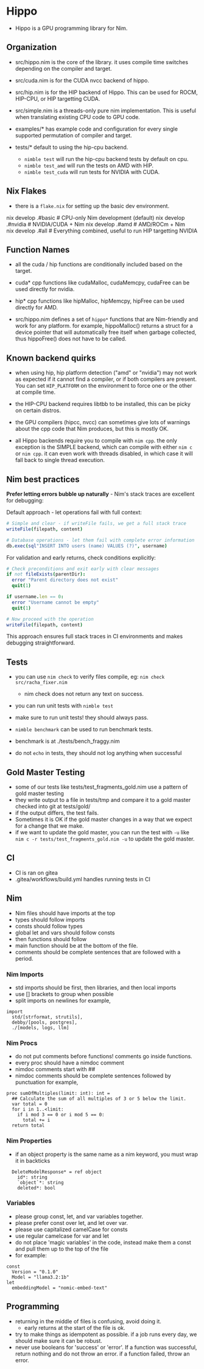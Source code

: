 # Hippo

- Hippo is a GPU programming library for Nim.

## Organization

- src/hippo.nim is the core of the library. it uses compile time switches depending on the compiler and target.
- src/cuda.nim is for the CUDA nvcc backend of hippo.
- src/hip.nim is for the HIP backend of Hippo. This can be used for ROCM, HIP-CPU, or HIP targetting CUDA.
- src/simple.nim is a threads-only pure nim implementation.  This is useful when translating existing CPU code to GPU code.

- examples/* has example code and configuration for every single supported permutation of compiler and target.
- tests/* default to using the hip-cpu backend.
  - `nimble test` will run the hip-cpu backend tests by default on cpu.
  - `nimble test_amd` will run the tests on AMD with HIP.
  - `nimble test_cuda` will run tests for NVIDIA with CUDA.

## Nix Flakes

- there is a `flake.nix` for setting up the basic dev environment.

nix develop .#basic    # CPU-only Nim development (default)
nix develop .#nvidia   # NVIDIA/CUDA + Nim
nix develop .#amd      # AMD/ROCm + Nim  
nix develop .#all      # Everything combined, useful to run HIP targetting NVIDIA

## Function Names

- all the cuda / hip functions are conditionally included based on the target.
- cuda* cpp functions like cudaMalloc, cudaMemcpy, cudaFree can be used directly for nvidia.
- hip* cpp functions like hipMalloc, hipMemcpy, hipFree can be used directly for AMD.

- src/hippo.nim defines a set of `hippo*` functions that are Nim-friendly and work for any platform. for example, hippoMalloc() returns a struct for a device pointer that will automatically free itself when garbage collected, thus hippoFree() does not have to be called.

## Known backend quirks

- when using hip, hip platform detection ("amd" or "nvidia") may not work as expected if it cannot find a compiler, or if both compilers are present. You can set `HIP_PLATFORM` on the environment to force one or the other at compile time.

- the HIP-CPU backend requires libtbb to be installed, this can be picky on certain distros.
- the GPU compilers (hipcc, nvcc) can sometimes give lots of warnings about the cpp code that Nim produces, but this is mostly OK.
- all Hippo backends require you to compile with `nim cpp`. the only exception is the SIMPLE backend, which can compile with either `nim c` or `nim cpp`. it can even work with threads disabled, in which case it will fall back to single thread execution.

## Nim best practices

**Prefer letting errors bubble up naturally** - Nim's stack traces are excellent for debugging:

Default approach - let operations fail with full context:
```nim
# Simple and clear - if writeFile fails, we get a full stack trace
writeFile(filepath, content)

# Database operations - let them fail with complete error information
db.exec(sql"INSERT INTO users (name) VALUES (?)", username)
```

For validation and early returns, check conditions explicitly:
```nim
# Check preconditions and exit early with clear messages
if not fileExists(parentDir):
  error "Parent directory does not exist"
  quit(1)

if username.len == 0:
  error "Username cannot be empty"
  quit(1)

# Now proceed with the operation
writeFile(filepath, content)
```

This approach ensures full stack traces in CI environments and makes debugging straightforward.


## Tests

- you can use `nim check` to verify files compile, eg: `nim check src/racha_fixer.nim`
  - nim check does not return any text on success.

- you can run unit tests with `nimble test`
- make sure to run unit tests! they should always pass.

- `nimble benchmark` can be used to run benchmark tests.
- benchmark is at ./tests/bench_fraggy.nim

- do not `echo` in tests, they should not log anything when successful

## Gold Master Testing

- some of our tests like tests/test_fragments_gold.nim use a pattern of gold master testing
- they write output to a file in tests/tmp and compare it to a gold master checked into git at tests/gold/
- if the output differs, the test fails.
- Sometimes it is OK if the gold master changes in a way that we expect for a change that we make.
- if we want to update the gold master, you can run the test with `-u` like `nim c -r tests/test_fragments_gold.nim -u` to update the gold master.

## CI

- CI is ran on gitea
- .gitea/workflows/build.yml handles running tests in CI


## Nim

- Nim files should have imports at the top
- types should follow imports
- consts should follow types
- global let and vars should follow consts
- then functions should follow
- main function should be at the bottom of the file.
- comments should be complete sentences that are followed with a period.

### Nim Imports

- std imports should be first, then libraries, and then local imports
- use [] brackets to group when possible
- split imports on newlines
for example,
```
import
  std/[strformat, strutils],
  debby/[pools, postgres],
  ./[models, logs, llm] 
```

### Nim Procs

- do not put comments before functions! comments go inside functions.
- every proc should have a nimdoc comment
- nimdoc comments start with ##
- nimdoc comments should be complete sentences followed by punctuation
for example,
```
proc sumOfMultiples(limit: int): int =
  ## Calculate the sum of all multiples of 3 or 5 below the limit.
  var total = 0
  for i in 1..<limit:
    if i mod 3 == 0 or i mod 5 == 0:
      total += i
  return total
```

### Nim Properties

- if an object property is the same name as a nim keyword, you must wrap it in backticks
```
  DeleteModelResponse* = ref object
    id*: string
    `object`*: string
    deleted*: bool
```

### Variables

- please group const, let, and var variables together.
- please prefer const over let, and let over var.
- please use capitalized camelCase for consts
- use regular camelcase for var and let
- do not place 'magic variables' in the code, instead make them a const and pull them up to the top of the file
- for example:

```
const
  Version = "0.1.0"
  Model = "llama3.2:1b"
let
  embeddingModel = "nomic-embed-text"
```

## Programming

- returning in the middle of files is confusing, avoid doing it.
  - early returns at the start of the file is ok.
- try to make things as idempotent as possible. if a job runs every day, we should make sure it can be robust.
- never use booleans for 'success' or 'error'. If a function was successful, return nothing and do not throw an error. if a function failed, throw an error.
